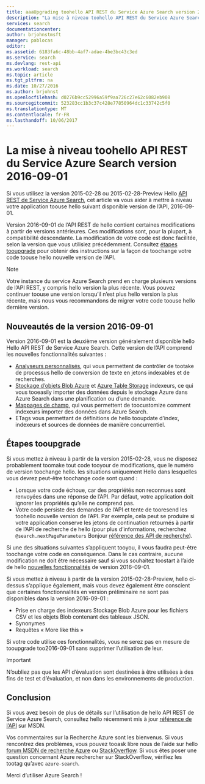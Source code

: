 ```yaml
---
title: aaaUpgrading toohello API REST du Service Azure Search version 2016-09-01 | Documents Microsoft
description: "La mise à niveau toohello API REST du Service Azure Search version 2016-09-01"
services: search
documentationcenter: 
author: brjohnstmsft
manager: pablocas
editor: 
ms.assetid: 6183fa6c-48bb-4af7-adae-4be3bc43c3ed
ms.service: search
ms.devlang: rest-api
ms.workload: search
ms.topic: article
ms.tgt_pltfrm: na
ms.date: 10/27/2016
ms.author: brjohnst
ms.openlocfilehash: d0276b9cc52996a59f9aa726c27e62c6082eb908
ms.sourcegitcommit: 523283cc1b3c37c428e77850964dc1c33742c5f0
ms.translationtype: MT
ms.contentlocale: fr-FR
ms.lasthandoff: 10/06/2017
---
```

# <a name="upgrading-toohello-azure-search-service-rest-api-version-2016-09-01"></a>La mise à niveau toohello API REST du Service Azure Search version 2016-09-01
Si vous utilisez la version 2015-02-28 ou 2015-02-28-Preview Hello [API REST de Service Azure Search](https://msdn.microsoft.com/library/azure/dn798935.aspx), cet article va vous aider à mettre à niveau votre application toouse hello suivant disponible version de l’API, 2016-09-01.

Version 2016-09-01 de l’API REST de hello contient certaines modifications à partir de versions antérieures. Ces modifications sont, pour la plupart, à compatibilité descendante. La modification de votre code est donc facilitée, selon la version que vous utilisiez précédemment. Consultez [étapes tooupgrade](#UpgradeSteps) pour obtenir des instructions sur la façon de toochange votre code toouse hello nouvelle version de l’API.

> [!NOTE]
> Votre instance du service Azure Search prend en charge plusieurs versions de l’API REST, y compris hello version la plus récente. Vous pouvez continuer toouse une version lorsqu’il n’est plus hello version la plus récente, mais nous vous recommandons de migrer votre code toouse hello dernière version.

<a name="WhatsNew"></a>

## <a name="whats-new-in-version-2016-09-01"></a>Nouveautés de la version 2016-09-01
Version 2016-09-01 est la deuxième version généralement disponible hello Hello API REST de Service Azure Search. Cette version de l’API comprend les nouvelles fonctionnalités suivantes :

* [Analyseurs personnalisés](https://aka.ms/customanalyzers), qui vous permettent de contrôler de tootake de processus hello de conversion de texte en jetons indexables et de recherches.
* [Stockage d’objets Blob Azure](search-howto-indexing-azure-blob-storage.md) et [Azure Table Storage](search-howto-indexing-azure-tables.md) indexeurs, ce qui vous tooeasily importer des données depuis le stockage Azure dans Azure Search dans une planification ou d’une demande.
* [Mappages de champ](search-indexer-field-mappings.md), qui vous permettent de toocustomize comment indexeurs importer des données dans Azure Search.
* ETags vous permettant de définitions de hello tooupdate d’index, indexeurs et sources de données de manière concurrentiel. 

<a name="UpgradeSteps"></a>

## <a name="steps-tooupgrade"></a>Étapes tooupgrade
Si vous mettez à niveau à partir de la version 2015-02-28, vous ne disposez probablement toomake tout code tooyour de modifications, que le numéro de version toochange hello. les situations uniquement Hello dans lesquelles vous devrez peut-être toochange code sont quand :

* Lorsque votre code échoue, car des propriétés non reconnues sont renvoyées dans une réponse de l’API. Par défaut, votre application doit ignorer les propriétés qu’elle ne comprend pas.
* Votre code persiste des demandes de l’API et tente de tooresend les toohello nouvelle version de l’API. Par exemple, cela peut se produire si votre application conserve les jetons de continuation retournés à partir de l’API de recherche de hello (pour plus d’informations, recherchez `@search.nextPageParameters` Bonjour [référence des API de recherche](https://msdn.microsoft.com/library/azure/dn798927.aspx#Anchor_1)).

Si une des situations suivantes s’appliquent tooyou, il vous faudra peut-être toochange votre code en conséquence. Dans le cas contraire, aucune modification ne doit être nécessaire sauf si vous souhaitez toostart à l’aide de hello [nouvelles fonctionnalités](#WhatsNew) de version 2016-09-01.

Si vous mettez à niveau à partir de la version 2015-02-28-Preview, hello ci-dessus s’applique également, mais vous devez également être conscient que certaines fonctionnalités en version préliminaire ne sont pas disponibles dans la version 2016-09-01 :

* Prise en charge des indexeurs Stockage Blob Azure pour les fichiers CSV et les objets Blob contenant des tableaux JSON.
* Synonymes
* Requêtes « More like this »

Si votre code utilise ces fonctionnalités, vous ne serez pas en mesure de tooupgrade too2016-09-01 sans supprimer l’utilisation de leur.

> [!IMPORTANT]
> N’oubliez pas que les API d’évaluation sont destinées à être utilisées à des fins de test et d’évaluation, et non dans les environnements de production.
> 
> 

## <a name="conclusion"></a>Conclusion
Si vous avez besoin de plus de détails sur l’utilisation de hello API REST de Service Azure Search, consultez hello récemment mis à jour [référence de l’API](https://msdn.microsoft.com/library/azure/dn798935.aspx) sur MSDN.

Vos commentaires sur la Recherche Azure sont les bienvenus. Si vous rencontrez des problèmes, vous pouvez tooask libre nous de l’aide sur hello [forum MSDN de recherche Azure](https://social.msdn.microsoft.com/Forums/azure/home?forum=azuresearch) ou [StackOverflow](http://stackoverflow.com/). Si vous êtes poser une question concernant Azure rechercher sur StackOverflow, vérifiez les tootag qu’avec `azure-search`.

Merci d’utiliser Azure Search !

